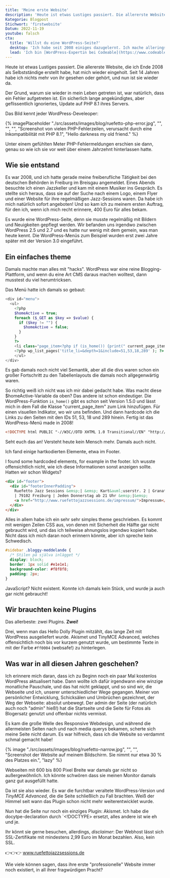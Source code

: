```yaml
---
title: 'Meine erste Website'
description: 'Heute ist etwas Lustiges passiert. Die allererste Website, die ich Ende 2008 als Freiberufler erstellt habe, hat mich wieder eingeholt. Ich habe 14 Jahre lang nichts mehr von ihr gesehen oder gehört, und jetzt ist sie wieder da.'
Kategorie: Blogpost
Stichwort: 'firstwebsite'
Datum: 2022-11-19
youtube: falsch
cta:
  title: 'Willst du eine WordPress-Seite?'
  desktop: 'Ich habe seit 2008 einiges dazugelernt. Ich mache allerings immer noch WordPress-Seiten die recht simpel und langlebig sind.'
  lead: 'Ich bin [WordPress-Expertin bei Codeable](https://www.codeable.io/developers/lene-saile/). Wenn du eine handgemachte, sichere und sehr schnelle WordPress-Website möchtest, kannst du mich jederzeit anschreiben!'
---
```


Heute ist etwas Lustiges passiert. Die allererste Website, die ich Ende 2008 als Selbstständige erstellt habe, hat mich wieder eingeholt. Seit 14 Jahren habe ich nichts mehr von ihr gesehen oder gehört, und nun ist sie wieder da.

Der Grund, warum sie wieder in mein Leben getreten ist, war natürlich, dass ein Fehler aufgetreten ist. Ein sicherlich lange angekündigtes, aber geflissentlich ignoriertes, Update auf PHP 8.1 ihres Servers.

Das Bild kennt jeder WordPress-Develeoper:

{% imagePlaceholder "./src/assets/images/blog/ruefetto-php-error.jpg", "", "", "", "Screenshot von vielen PHP-Fehlerzeilen, verursacht durch eine Inkompatibilität mit PHP 8.1", "Hello darkness my old friend." %}

Unter einem gefühlten Meter PHP-Fehlermeldungen erschien sie dann, genau so wie ich sie vor weit über einem Jahrzehnt hinterlassen hatte.

## Wie sie entstand

Es war 2008, und ich hatte gerade meine freiberufliche Tätigkeit bei den deutschen Behörden in Freiburg im Breisgau angemeldet. Eines Abends besuchte ich einen Jazzkeller und kam mit einem Musiker ins Gespräch. Es stellte sich heraus, dass sie auf der Suche nach einem Logo, einem Flyer und einer Website für ihre regelmäßigen Jazz-Sessions waren. Da habe ich mich natürlich sofort angeboten! Und so kam ich zu meinem ersten Auftrag, für den ich, wenn ich mich recht erinnere, 400 Euro für alles bekam.

Es wurde eine WordPress-Seite, denn sie musste regelmäßig mit Bildern und Neuigkeiten gepflegt werden. Wir befanden uns irgendwo zwischen WordPress 2.5 und 2.7 und es hatte nur wenig mit dem gemein, was man heute kennt. Die WordPress-Menüs zum Beispiel wurden erst zwei Jahre später mit der Version 3.0 eingeführt.

## Ein einfaches theme

Damals machte man alles mit "hacks". WordPress war eine reine Blogging-Plattform, und wenn du eine Art CMS daraus machen wolltest, dann musstest du viel herumtricksen.

Das Menü hatte ich damals so gebaut:

```php
<div id="menu">
  <ul>
    <?php
    $homeActive = true;
    foreach ($_GET as $key => $value) {
      if ($key != "") {
        $homeActive = false;
      }
    }
    ?>
    <li class="page_item<?php if (is_home()) {print(" current_page_item");} ?>"><a href="<?php echo get_option('home'); ?>" title="Home" id="subitemmenu0">Home</a></li>
    <?php wp_list_pages('title_li=&depth=1&include=51,53,18,289' ); ?>
    </ul>
</div>
```

Es gab damals noch nicht viel Semantik, aber all die divs waren schon ein großer Fortschritt zu den Tabellenlayouts die damals noch allgegenwärtig waren.

So richtig weiß ich nicht was ich mir dabei gedacht habe. Was macht diese $homeActive-Variable da oben? Das andere ist schon eindeutiger. Die WordPress-Funktion `is_home()` gibt es schon seit Version 1.5.0 und lässt mich in dem Fall die Klasse "current_page_item" zum Link hinzufügen. Für einen visuellen Indikator, wo wir uns befinden. Und dann hardcode ich die Links zu den Seiten mit den IDs 51, 53, 18 und 289 hinein. Fertig ist das WordPress-Menü made in 2008!

```html
<!DOCTYPE html PUBLIC "-//W3C//DTD XHTML 1.0 Transitional//EN" "http://www.w3.org/TR/xhtml1/DTD/xhtml1-transitional.dtd">
```

Seht euch das an! Versteht heute kein Mensch mehr. Damals auch nicht.

Ich fand einige hartkodierten Elemente, etwa im Footer.

I found some hardcoded elements, for example in the footer. Ich wusste offensichtlich nicht, wie ich diese Informationen sonst anzeigen sollte. Hatten wir schon Widgets?

```html
<div id="footer">
  <div id="footerInnerPadding">
    Ruefetto Jazz Sessions &emsp;| &emsp; Kart&auml;userstr. 2 | Granatg&auml;&szlig;le 3
    | 79102 Freiburg | Jeden Donnerstag ab 21 Uhr &emsp;|&emsp;
    <a href="http://www.ruefettojazzsessions.de/impressum/">Impressum</a>
  </div>
</div>
```

Alles in allem habe ich ein sehr sehr simples theme geschrieben. Es kommt mit wenigen Zeilen CSS aus, von denen mit Sicherheit die Hälfte gar nicht gebraucht wird, und das ich teilweise ahnungslos irgendwo kopiert habe. Nicht dass ich mich daran noch erinnern könnte, aber ich spreche kein Schwedisch.

```css
#sidebar .bloggy-meddelande {
  /* Stilen på själva inlägget */
  display: block;
  border: 1px solid #e1e1e1;
  background-color: #f8f8f8;
  padding: 2px;
}
```

JavaScript? Nicht existent. Konnte ich damals kein Stück, und wurde ja auch gar nicht gebraucht!

## Wir brauchten keine Plugins

Das allerbeste: zwei Plugins. **Zwei!**

Drei, wenn man das Hello Dolly Plugin mitzählt, das lange Zeit mit WordPress ausgeliefert wurde.
Akismet und TinyMCE Advanced, welches offensichtlich noch bis vor kurzem genutzt wurde, um bestimmte Texte in mit der Farbe `#ff0004` (websafe!) zu hinterlegen.

## Was war in all diesen Jahren geschehen?

Ich erinnere mich daran, dass ich zu Beginn noch ein paar Mal kostenlos WordPress aktualisert habe. Dann wollte ich dafür irgendwann eine winzige monatliche Pauschale, und das hat nicht geklappt, und so sind wir, die Webseite und ich, unserer unterschiedlicher Wege gegangen. Meiner von persönlicher Entwicklung, Schicksälen und Umbrüchen gezeichnet, der Weg der Webseite: absolut unbewegt. Der admin der Seite (der natürlich auch noch "admin" hieß!) hat die Startseite und die Seite für Fotos als Blogersatz genutzt und offenbar nichts vermisst.

Es kam die große Welle des Responsive Webdesign, und während die allermeisten Seiten nach und nach media querys bekamen, scherte sich meine Seite nicht darum. Es war hilfreich, dass ich die Website so verdammt schmal gemacht habe!

{% image "./src/assets/images/blog/ruefetto-narrow.jpg", "", "", "Screenshot der Website auf meinem Bildschirm. Sie nimmt nur etwa 30 % des Platzes ein.", "lazy" %}

Webseiten mit 600 bis 800 Pixel Breite war damals gar nicht so außergewöhnlich. Ich könnte schwören dass sie meinen Monitor damals ganz gut ausgefüllt hatte.

Da ist sie also wieder. Es war die furchtbar veraltete WordPress-Version und _TinyMCE Advanced_, die die Seite schließlich zu Fall brachten. Weiß der Himmel seit wann das Plugin schon nicht mehr weiterentwicklet wurde.

Nun hat die Seite nur noch ein einziges Plugin: Akismet. Ich habe die docytpe-declaration durch `<!DOCTYPE> ersetzt, alles andere ist wie eh und je.

Ihr könnt sie gerne besuchen, allerdings, _disclaimer_: Der Webhost lässt sich SSL-Zertifikate mit mindestens 2,99 Euro im Monat bezahlen. Also, kein SSL.

👉👉👉 www.ruefettojazzsessions.de

Wie viele können sagen, dass ihre erste "professionelle" Website immer noch existiert, in all ihrer fragwürdigen Pracht?
